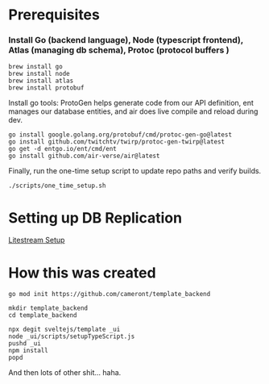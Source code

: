 # Prerequisites

### Install Go (backend language), Node (typescript frontend), Atlas (managing db schema), Protoc (protocol buffers )
```
brew install go
brew install node
brew install atlas
brew install protobuf
```

Install go tools: ProtoGen helps generate code from our API definition, ent manages our database entities, and air does live compile and reload during dev.

```
go install google.golang.org/protobuf/cmd/protoc-gen-go@latest
go install github.com/twitchtv/twirp/protoc-gen-twirp@latest
go get -d entgo.io/ent/cmd/ent
go install github.com/air-verse/air@latest
```

Finally, run the one-time setup script to update repo paths and verify builds.

```
./scripts/one_time_setup.sh
```

# Setting up DB Replication

[Litestream Setup](/LITESTREAM_SETUP.md)

# How this was created

```
go mod init https://github.com/cameront/template_backend
```

```
mkdir template_backend
cd template_backend
```

```
npx degit sveltejs/template _ui
node _ui/scripts/setupTypeScript.js
pushd _ui
npm install
popd
```

And then lots of other shit... haha.